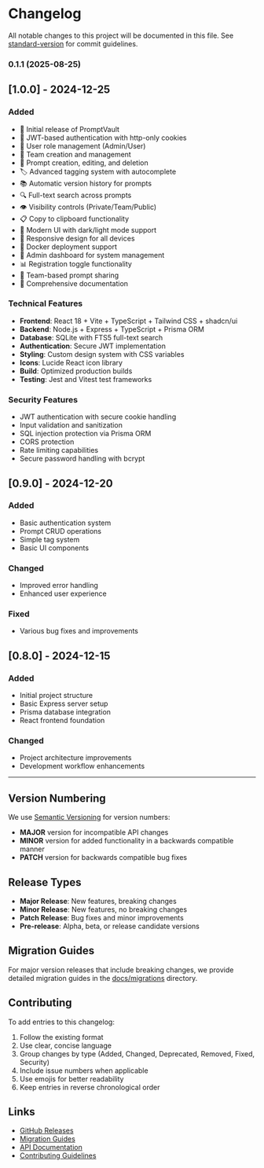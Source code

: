 # Changelog

All notable changes to this project will be documented in this file. See [standard-version](https://github.com/conventional-changelog/standard-version) for commit guidelines.

### 0.1.1 (2025-08-25)

## [1.0.0] - 2024-12-25

### Added
- 🎉 Initial release of PromptVault
- 🔐 JWT-based authentication with http-only cookies
- 👥 User role management (Admin/User)
- 🏢 Team creation and management
- 📝 Prompt creation, editing, and deletion
- 🏷️ Advanced tagging system with autocomplete
- 📚 Automatic version history for prompts
- 🔍 Full-text search across prompts
- 👁️ Visibility controls (Private/Team/Public)
- 📋 Copy to clipboard functionality
- 🎨 Modern UI with dark/light mode support
- 📱 Responsive design for all devices
- 🚀 Docker deployment support
- 🔧 Admin dashboard for system management
- 📊 Registration toggle functionality
- 🎯 Team-based prompt sharing
- 📖 Comprehensive documentation

### Technical Features
- **Frontend**: React 18 + Vite + TypeScript + Tailwind CSS + shadcn/ui
- **Backend**: Node.js + Express + TypeScript + Prisma ORM
- **Database**: SQLite with FTS5 full-text search
- **Authentication**: Secure JWT implementation
- **Styling**: Custom design system with CSS variables
- **Icons**: Lucide React icon library
- **Build**: Optimized production builds
- **Testing**: Jest and Vitest test frameworks

### Security Features
- JWT authentication with secure cookie handling
- Input validation and sanitization
- SQL injection protection via Prisma ORM
- CORS protection
- Rate limiting capabilities
- Secure password handling with bcrypt

## [0.9.0] - 2024-12-20

### Added
- Basic authentication system
- Prompt CRUD operations
- Simple tag system
- Basic UI components

### Changed
- Improved error handling
- Enhanced user experience

### Fixed
- Various bug fixes and improvements

## [0.8.0] - 2024-12-15

### Added
- Initial project structure
- Basic Express server setup
- Prisma database integration
- React frontend foundation

### Changed
- Project architecture improvements
- Development workflow enhancements

---

## Version Numbering

We use [Semantic Versioning](https://semver.org/) for version numbers:

- **MAJOR** version for incompatible API changes
- **MINOR** version for added functionality in a backwards compatible manner
- **PATCH** version for backwards compatible bug fixes

## Release Types

- **Major Release**: New features, breaking changes
- **Minor Release**: New features, no breaking changes
- **Patch Release**: Bug fixes and minor improvements
- **Pre-release**: Alpha, beta, or release candidate versions

## Migration Guides

For major version releases that include breaking changes, we provide detailed migration guides in the [docs/migrations](docs/migrations/) directory.

## Contributing

To add entries to this changelog:

1. Follow the existing format
2. Use clear, concise language
3. Group changes by type (Added, Changed, Deprecated, Removed, Fixed, Security)
4. Include issue numbers when applicable
5. Use emojis for better readability
6. Keep entries in reverse chronological order

## Links

- [GitHub Releases](https://github.com/yourusername/PromptVault/releases)
- [Migration Guides](docs/migrations/)
- [API Documentation](docs/api/)
- [Contributing Guidelines](CONTRIBUTING.md)

